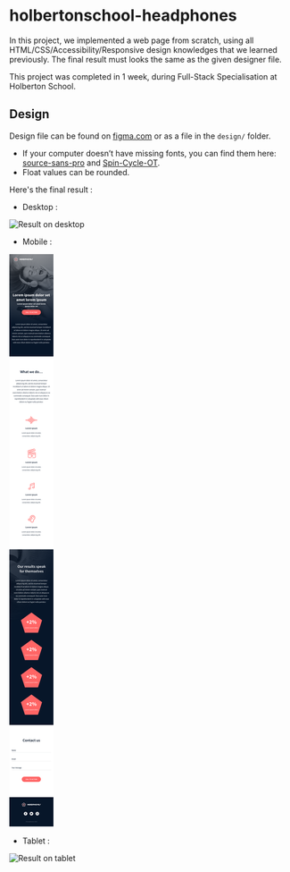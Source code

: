 # holbertonschool-headphones
In this project, we implemented a web page from scratch, using all HTML/CSS/Accessibility/Responsive design knowledges that we learned previously. The final result must looks the same as the given designer file.

This project was completed in 1 week, during Full-Stack Specialisation at Holberton School.

## Design

Design file can be found on [figma.com](https://www.figma.com/file/FfnVADRC9xgI3yiZliTBYZ/Holberton-School---Headphone-company) or as a file in the `design/` folder.
- If your computer doesn’t have missing fonts, you can find them here: [source-sans-pro](https://www.fontsquirrel.com/fonts/source-sans-pro) and [Spin-Cycle-OT](https://www.fontsquirrel.com/fonts/Spin-Cycle-OT).
- Float values can be rounded.

Here's the final result :

- Desktop :

![Result on desktop](design/01_headphones_desktop@2x.png "Result on desktop")


- Mobile :

![Result on mobile](design/01_headphones_mobile@2x.png "Result on mobile")


- Tablet :

![Result on tablet](design/01_headphones_tablet@2x.png "Result on tablet")